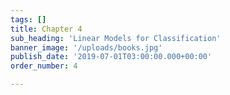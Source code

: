 ```yaml
---
tags: []
title: Chapter 4
sub_heading: 'Linear Models for Classification'
banner_image: '/uploads/books.jpg'
publish_date: '2019-07-01T03:00:00.000+00:00'
order_number: 4

---
```

